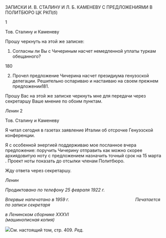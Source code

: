 ЗАПИСКИ И. В. СТАЛИНУ И Л. Б. КАМЕНЕВУ С ПРЕДЛОЖЕНИЯМИ В ПОЛИТБЮРО ЦК РКП(б)

1

Тов. Сталину и Каменеву

Прошу черкнуть на этой же записке:

1. Согласны ли Вы с Чичериным насчет немедленной уплаты туркам обещанного?

  

180

  

2. Прочел предложение Чичерина насчет президиума генуэзской делегации. Реши­тельно оспариваю и настаиваю на своем прежнем предложении181.

Прошу Вас на этой же записке черкнуть мне для передачи через секретаршу Ваше мнение по обоим пунктам.

_Ленин_ 2

Тов. Сталину и Каменеву

Я читал сегодня в газетах заявление Италии об отсрочке Генуэзской конференции.

Я с особенной энергией поддерживаю мое посланное вчера предложение: поручить Чичерину отправить как можно скорее архиядовитую ноту с предложением назначить точный срок на 15 марта . Проект ноты показать до отсылки членам Политбюро.

Жду ответа через секретаршу.

_Ленин_

_Продиктовано по телефону_ _25 февраля 1922 г._

_Впервые напечатано в 1959 г.                                                      Печатается по записи секретаря_

_в Ленинском сборнике_ _XXXVI_                                                                 _(машинописная копия)_

![](file:///C:/Users/bot32/AppData/Local/Temp/msohtmlclip1/01/clip_image001.png)См. настоящий том, стр. 409. _Ред._